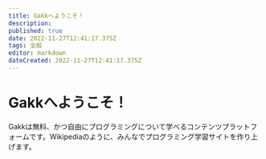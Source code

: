 ```yaml
---
title: Gakkへようこそ！
description: 
published: true
date: 2022-11-27T12:41:17.375Z
tags: 全般
editor: markdown
dateCreated: 2022-11-27T12:41:17.375Z
---
```


# Gakkへようこそ！

Gakkは無料、かつ自由にプログラミングについて学べるコンテンツプラットフォームです。Wikipediaのように、みんなでプログラミング学習サイトを作り上げます。

